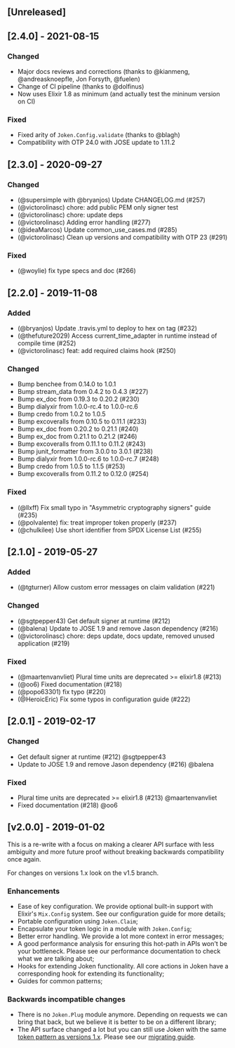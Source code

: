 ## [Unreleased]

## [2.4.0] - 2021-08-15

### Changed

- Major docs reviews and corrections (thanks to @kianmeng, @andreasknoepfle, Jon Forsyth, @fuelen)
- Change of CI pipeline (thanks to @dolfinus)
- Now uses Elixir 1.8 as minimum (and actually test the mininum version on CI)

### Fixed

- Fixed arity of `Joken.Config.validate` (thanks to @blagh)
- Compatibility with OTP 24.0 with JOSE update to 1.11.2

## [2.3.0] - 2020-09-27

### Changed

- (@supersimple with @bryanjos) Update CHANGELOG.md (#257)
- (@victorolinasc) chore: add public PEM only signer test
- (@victorolinasc) chore: update deps
- (@victorolinasc) Adding error handling (#277)
- (@ideaMarcos) Update common_use_cases.md (#285)
- (@victorolinasc) Clean up versions and compatibility with OTP 23 (#291)

### Fixed

- (@woylie) fix type specs and doc (#266)

## [2.2.0] - 2019-11-08

### Added

- (@bryanjos) Update .travis.yml to deploy to hex on tag (#232)
- (@thefuture2029) Access current_time_adapter in runtime instead of compile time (#252)
- (@victorolinasc) feat: add required claims hook (#250)

### Changed

- Bump benchee from 0.14.0 to 1.0.1
- Bump stream_data from 0.4.2 to 0.4.3 (#227)
- Bump ex_doc from 0.19.3 to 0.20.2 (#230)
- Bump dialyxir from 1.0.0-rc.4 to 1.0.0-rc.6
- Bump credo from 1.0.2 to 1.0.5
- Bump excoveralls from 0.10.5 to 0.11.1 (#233)
- Bump ex_doc from 0.20.2 to 0.21.1 (#240)
- Bump ex_doc from 0.21.1 to 0.21.2 (#246)
- Bump excoveralls from 0.11.1 to 0.11.2 (#243)
- Bump junit_formatter from 3.0.0 to 3.0.1 (#238)
- Bump dialyxir from 1.0.0-rc.6 to 1.0.0-rc.7 (#248)
- Bump credo from 1.0.5 to 1.1.5 (#253)
- Bump excoveralls from 0.11.2 to 0.12.0 (#254)

### Fixed

- (@llxff) Fix small typo in "Asymmetric cryptography signers" guide (#235)
- (@polvalente) fix: treat improper token properly (#237)
- (@chulkilee) Use short identifier from SPDX License List (#255)

## [2.1.0] - 2019-05-27

### Added

- (@tgturner) Allow custom error messages on claim validation (#221)

### Changed

- (@sgtpepper43) Get default signer at runtime (#212)
- (@balena) Update to JOSE 1.9 and remove Jason dependency (#216)
- (@victorolinasc) chore: deps update, docs update, removed unused application (#219)

### Fixed

- (@maartenvanvliet) Plural time units are deprecated >= elixir1.8 (#213)
- (@oo6) Fixed documentation (#218)
- (@popo63301) fix typo (#220)
- (@HeroicEric) Fix some typos in configuration guide (#222)

## [2.0.1] - 2019-02-17

### Changed

- Get default signer at runtime (#212) @sgtpepper43
- Update to JOSE 1.9 and remove Jason dependency (#216) @balena

### Fixed

- Plural time units are deprecated >= elixir1.8 (#213) @maartenvanvliet
- Fixed documentation (#218) @oo6

## [v2.0.0] - 2019-01-02

This is a re-write with a focus on making a clearer API surface with less ambiguity and more future proof without breaking backwards compatibility once again.

For changes on versions 1.x look on the v1.5 branch.

### Enhancements

- Ease of key configuration. We provide optional built-in support with Elixir's `Mix.Config` system. See our configuration guide for more details;
- Portable configuration using `Joken.Claim`;
- Encapsulate your token logic in a module with `Joken.Config`;
- Better error handling. We provide a lot more context in error messages;
- A good performance analysis for ensuring this hot-path in APIs won't be your bottleneck. Please see our performance documentation to check what we are talking about;
- Hooks for extending Joken functionality. All core actions in Joken have a corresponding hook for extending its functionality;
- Guides for common patterns;

### Backwards incompatible changes

- There is no `Joken.Plug` module anymore. Depending on requests we can bring that back, but we believe it is better to be on a different library;
- The API surface changed a lot but you can still use Joken with the same [token pattern as versions 1.x](http://trivelop.de/2018/05/14/flow-elixir-designing-apis/). Please see our [migrating guide](https://github.com/joken-elixir/joken/blob/master/guides/migration_from_1.md).
